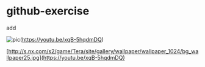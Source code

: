 # github-exercise

add


![pic](http://s.nx.com/s2/game/Tera/site/gallery/wallpaper/wallpaper_1024/bg_wallpaper25.jpg)(https://youtu.be/xqB-5hqdmDQ)


[http://s.nx.com/s2/game/Tera/site/gallery/wallpaper/wallpaper_1024/bg_wallpaper25.jpg](https://youtu.be/xqB-5hqdmDQ)










